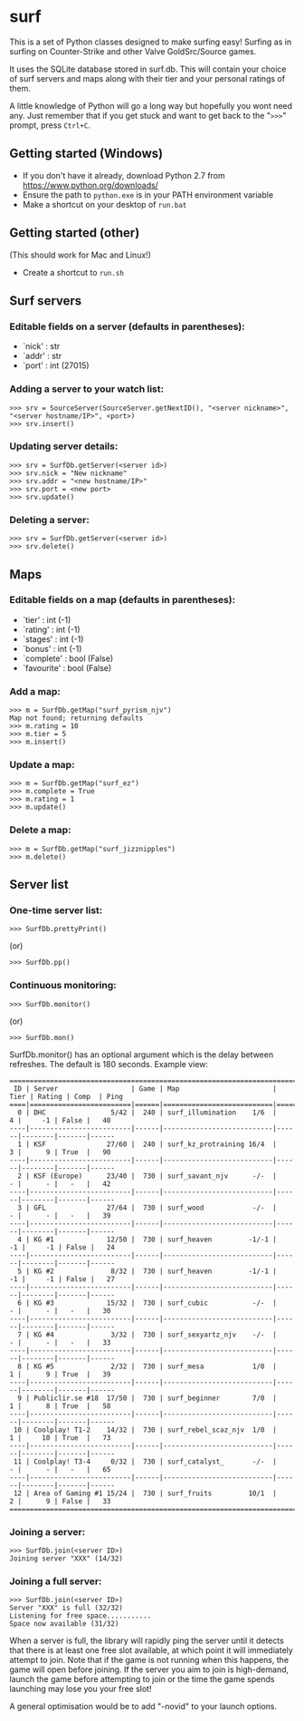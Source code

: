 # surf

This is a set of Python classes designed to make surfing easy! Surfing as in surfing on Counter-Strike and other Valve GoldSrc/Source games.

It uses the SQLite database stored in surf.db. This will contain your choice of surf servers and maps along with their tier and your personal ratings of them.

A little knowledge of Python will go a long way but hopefully you wont need any. Just remember that if you get stuck and want to get back to the "`>>>`" prompt, press `Ctrl+C`.

## Getting started (Windows)

* If you don't have it already, download Python 2.7 from https://www.python.org/downloads/
* Ensure the path to `python.exe` is in your PATH environment variable
* Make a shortcut on your desktop of `run.bat`

## Getting started (other)

(This should work for Mac and Linux!)

* Create a shortcut to `run.sh`

## Surf servers

### Editable fields on a server (defaults in parentheses):

* `nick' : str
* `addr' : str
* `port' : int (27015)

### Adding a server to your watch list:

    >>> srv = SourceServer(SourceServer.getNextID(), "<server nickname>", "<server hostname/IP>", <port>)
    >>> srv.insert()

### Updating server details:

    >>> srv = SurfDb.getServer(<server id>)
    >>> srv.nick = "New nickname"
    >>> srv.addr = "<new hostname/IP>"
    >>> srv.port = <new port>
    >>> srv.update()

### Deleting a server:

    >>> srv = SurfDb.getServer(<server id>)
    >>> srv.delete()

## Maps

### Editable fields on a map (defaults in parentheses):

* `tier' : int (-1)
* `rating' : int (-1)
* `stages' : int (-1)
* `bonus' : int (-1)
* `complete' : bool (False)
* `favourite' : bool (False)

### Add a map:

    >>> m = SurfDb.getMap("surf_pyrism_njv")
    Map not found; returning defaults
    >>> m.rating = 10
    >>> m.tier = 5
    >>> m.insert()

### Update a map:

    >>> m = SurfDb.getMap("surf_ez")
    >>> m.complete = True
    >>> m.rating = 1
    >>> m.update()

### Delete a map:

    >>> m = SurfDb.getMap("surf_jizznipples")
    >>> m.delete()

## Server list

### One-time server list:

    >>> SurfDb.prettyPrint()

(or)

    >>> SurfDb.pp()

### Continuous monitoring:

    >>> SurfDb.monitor()

(or)

    >>> SurfDb.mon()

SurfDb.monitor() has an optional argument which is the delay between refreshes. The default is 180 seconds. Example view:

    ================================================================================================
     ID | Server                  | Game | Map                       | Tier | Rating | Comp  | Ping
    ====|=========================|======|===========================|======|========|=======|======
      0 | DHC                5/42 |  240 | surf_illumination    1/6  |    4 |     -1 | False |   40
    ----|-------------------------|------|---------------------------|------|--------|-------|------
      1 | KSF               27/60 |  240 | surf_kz_protraining 16/4  |    3 |      9 | True  |   90
    ----|-------------------------|------|---------------------------|------|--------|-------|------
      2 | KSF (Europe)      23/40 |  730 | surf_savant_njv      -/-  |    - |      - |   -   |   42
    ----|-------------------------|------|---------------------------|------|--------|-------|------
      3 | GFL               27/64 |  730 | surf_wood            -/-  |    - |      - |   -   |   39
    ----|-------------------------|------|---------------------------|------|--------|-------|------
      4 | KG #1             12/50 |  730 | surf_heaven         -1/-1 |   -1 |     -1 | False |   24
    ----|-------------------------|------|---------------------------|------|--------|-------|------
      5 | KG #2              8/32 |  730 | surf_heaven         -1/-1 |   -1 |     -1 | False |   27
    ----|-------------------------|------|---------------------------|------|--------|-------|------
      6 | KG #3             15/32 |  730 | surf_cubic           -/-  |    - |      - |   -   |   30
    ----|-------------------------|------|---------------------------|------|--------|-------|------
      7 | KG #4              3/32 |  730 | surf_sexyartz_njv    -/-  |    - |      - |   -   |   33
    ----|-------------------------|------|---------------------------|------|--------|-------|------
      8 | KG #5              2/32 |  730 | surf_mesa            1/0  |    1 |      9 | True  |   39
    ----|-------------------------|------|---------------------------|------|--------|-------|------
      9 | Publiclir.se #18  17/50 |  730 | surf_beginner        7/0  |    1 |      8 | True  |   58
    ----|-------------------------|------|---------------------------|------|--------|-------|------
     10 | Coolplay! T1-2    14/32 |  730 | surf_rebel_scaz_njv  1/0  |    1 |     10 | True  |   73
    ----|-------------------------|------|---------------------------|------|--------|-------|------
     11 | Coolplay! T3-4     0/32 |  730 | surf_catalyst_       -/-  |    - |      - |   -   |   65
    ----|-------------------------|------|---------------------------|------|--------|-------|------
     12 | Area of Gaming #1 15/24 |  730 | surf_fruits         10/1  |    2 |      9 | False |   33
    ================================================================================================

### Joining a server:

    >>> SurfDb.join(<server ID>)
    Joining server "XXX" (14/32)

### Joining a full server:

    >>> SurfDb.join(<server ID>)
    Server "XXX" is full (32/32)
    Listening for free space...........
    Space now available (31/32)

When a server is full, the library will rapidly ping the server until it detects that there is at least one free slot available, at which point it will immediately attempt to join. Note that if the game is not running when this happens, the game will open before joining. If the server you aim to join is high-demand, launch the game before attempting to join or the time the game spends launching may lose you your free slot!

A general optimisation would be to add "-novid" to your launch options.
